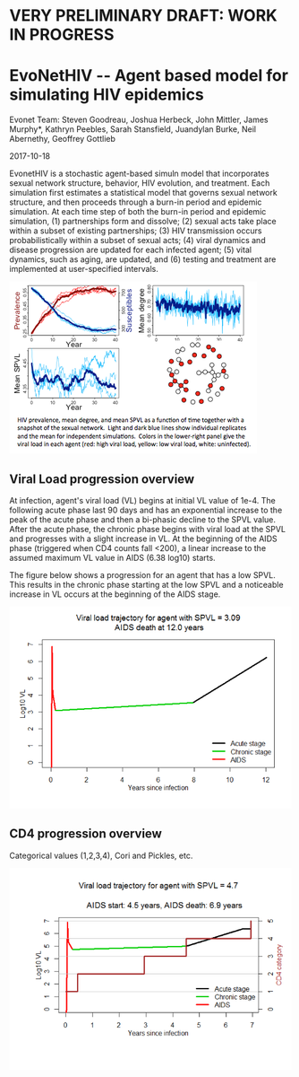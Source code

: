 VERY PRELIMINARY DRAFT: WORK IN PROGRESS
================
EvoNetHIV -- Agent based model for simulating HIV epidemics
================
Evonet Team: Steven Goodreau, Joshua Herbeck, John Mittler, James Murphy\*, Kathryn Peebles, Sarah Stansfield, Juandylan Burke, Neil Abernethy, Geoffrey Gottlieb

2017-10-18

EvonetHIV is a stochastic agent-based simuln model that incorporates sexual network structure, behavior, HIV evolution, and treatment. Each simulation first estimates a statistical model that governs sexual network structure, and then proceeds through a burn-in period and epidemic simulation. At each time step of both the burn-in period and epidemic simulation, (1) partnerships form and dissolve; (2) sexual acts take place within a subset of existing partnerships; (3) HIV transmission occurs probabilistically within a subset of sexual acts; (4) viral dynamics and disease progression are updated for each infected agent; (5) vital dynamics, such as aging, are updated, and (6) testing and treatment are implemented at user-specified intervals.

![](./img/Prev_mean_degree_network_pic.png)

## Viral Load progression overview
At infection, agent's viral load (VL) begins at initial VL value of 1e-4. The following acute phase last 90 days and has an exponential increase to the peak of the acute phase and then a bi-phasic decline to the SPVL value. After the acute phase, the chronic phase begins with viral load at the SPVL and progresses with a slight increase in VL. At the beginning of the AIDS phase (triggered when CD4 counts fall &lt;200), a linear increase to the assumed maximum VL value in AIDS (6.38 log10) starts.

The figure below shows a progression for an agent that has a low SPVL. This results in the chronic phase starting at the low SPVL and a noticeable increase in VL occurs at the beginning of the AIDS stage. 

![](./img/vlfig1.png)

## CD4 progression overview
Categorical values (1,2,3,4), Cori and Pickles, etc.

![](./img/cd4_1.png)
